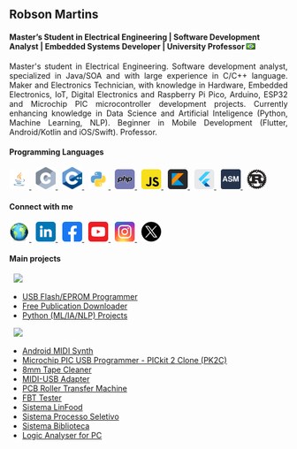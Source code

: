 ## Robson Martins
#### Master’s Student in Electrical Engineering | Software Development Analyst | Embedded Systems Developer | University Professor <img src="https://raw.githubusercontent.com/robsonsmartins/robsonsmartins/master/images/br.png">

<p align="justify">
Master's student in Electrical Engineering. Software development analyst, specialized in Java/SOA and with large experience in C/C++ language. Maker and Electronics Technician, with knowledge in Hardware, Embedded Electronics, IoT, Digital Electronics and Raspberry Pi Pico, Arduino, ESP32 and Microchip PIC microcontroller development projects. Currently enhancing knowledge in Data Science and Artificial Inteligence (Python, Machine Learning, NLP). Beginner in Mobile Development (Flutter, Android/Kotlin and iOS/Swift). Professor.
</p>

#### Programming Languages

<a href="https://en.wikipedia.org/wiki/Java_(programming_language)" target="_blank">
  <img width="36px" src="https://raw.githubusercontent.com/robsonsmartins/robsonsmartins/master/images/java.svg">
</a>&nbsp;
<a href="https://en.wikipedia.org/wiki/C_(programming_language)" target="_blank">
  <img width="36px" src="https://raw.githubusercontent.com/robsonsmartins/robsonsmartins/master/images/c.svg">
</a>&nbsp;
<a href="https://en.wikipedia.org/wiki/C%2B%2B" target="_blank">
  <img width="36px" src="https://raw.githubusercontent.com/robsonsmartins/robsonsmartins/master/images/cpp.svg">
</a>&nbsp;
<a href="https://en.wikipedia.org/wiki/Python_(programming_language)" target="_blank">
  <img width="36px" src="https://raw.githubusercontent.com/robsonsmartins/robsonsmartins/master/images/python.svg">
</a>&nbsp;
<a href="https://en.wikipedia.org/wiki/PHP" target="_blank">
  <img width="36px" src="https://raw.githubusercontent.com/robsonsmartins/robsonsmartins/master/images/php.svg">
</a>&nbsp;
<a href="https://en.wikipedia.org/wiki/JavaScript" target="_blank">
  <img width="36px" src="https://raw.githubusercontent.com/robsonsmartins/robsonsmartins/master/images/javascript.svg">
</a>&nbsp;
<a href="https://en.wikipedia.org/wiki/Kotlin_(programming_language)" target="_blank">
  <img width="36px" src="https://raw.githubusercontent.com/robsonsmartins/robsonsmartins/master/images/kotlin.svg">
</a>&nbsp;
<a href="https://en.wikipedia.org/wiki/Flutter_(software)" target="_blank">
  <img width="36px" src="https://raw.githubusercontent.com/robsonsmartins/robsonsmartins/master/images/flutter.svg">
</a>&nbsp;  
<a href="https://en.wikipedia.org/wiki/Assembly_language" target="_blank">
  <img width="36px" src="https://raw.githubusercontent.com/robsonsmartins/robsonsmartins/master/images/asm.svg">
</a>&nbsp;  
<a href="https://en.wikipedia.org/wiki/Rust_(programming_language)" target="_blank">
  <img width="36px" src="https://raw.githubusercontent.com/robsonsmartins/robsonsmartins/master/images/rust.svg">
</a>

#### Connect with me
<a href="https://www.robsonmartins.com/" target="_blank">
  <img alt="Home Page" width="36px" src="https://raw.githubusercontent.com/robsonsmartins/robsonsmartins/master/images/site.png">
</a>&nbsp;
<a href="https://www.linkedin.com/in/robsonmartins" target="_blank">
  <img alt="LinkedIn" width="36px" src="https://raw.githubusercontent.com/robsonsmartins/robsonsmartins/master/images/linkedin.svg">
</a>&nbsp;
<a href="https://www.facebook.com/robsonmartins.br" target="_blank">
<!-- <a href="https://www.facebook.com/robsonmartins.com.oficial"> -->
<!-- <a href="https://www.robsonmartins.com/error/disabled.php"> -->
  <img alt="Facebook" width="36px" src="https://raw.githubusercontent.com/robsonsmartins/robsonsmartins/master/images/facebook.svg">
</a>&nbsp;
<a href="https://www.youtube.com/user/robsonsmar/videos" target="_blank">
<!-- <a href="https://www.robsonmartins.com/error/disabled.php"> -->
  <img alt="Youtube" width="36px" src="https://raw.githubusercontent.com/robsonsmartins/robsonsmartins/master/images/youtube.svg">
</a>&nbsp;
<a href="https://www.instagram.com/robsonmartins.com.br" target="_blank">
<!-- <a href="https://www.robsonmartins.com/error/disabled.php"> -->
  <img alt="Instagram" width="36px" src="https://raw.githubusercontent.com/robsonsmartins/robsonsmartins/master/images/instagram.svg">
</a>&nbsp;
<a href="https://x.com/robsonsmar" target="_blank">
  <img alt="X" width="36px" src="https://raw.githubusercontent.com/robsonsmartins/robsonsmartins/master/images/x.svg">
</a>

#### Main projects

&nbsp;&nbsp;<img src="https://img.shields.io/badge/OSS%20Status-Healthy-darkgreen.svg">

- [USB Flash/EPROM Programmer](https://github.com/robsonsmartins/usbflashprog)
- [Free Publication Downloader](https://github.com/robsonsmartins/php-projects/tree/master/free-pub-downloader)
- [Python (ML/IA/NLP) Projects](https://github.com/robsonsmartins/python-projects)

&nbsp;&nbsp;<img src="https://img.shields.io/badge/OSS%20Status-Dormant-blue.svg">

- [Android MIDI Synth](https://github.com/robsonsmartins/android-midi-synth)
- [Microchip PIC USB Programmer - PICkit 2 Clone (PK2C)](https://github.com/robsonsmartins/pk2c)
- [8mm Tape Cleaner](https://github.com/robsonsmartins/tapecleaner8mm)
- [MIDI-USB Adapter](https://github.com/robsonsmartins/midi-usb)
- [PCB Roller Transfer Machine](https://github.com/robsonsmartins/roller-transfer)
- [FBT Tester](https://github.com/robsonsmartins/fbt-tester)
- [Sistema LinFood](https://github.com/robsonsmartins/linfood)
- [Sistema Processo Seletivo](https://github.com/robsonsmartins/processoseletivo)
- [Sistema Biblioteca](https://github.com/robsonsmartins/biblioteca)
- [Logic Analyser for PC](https://github.com/robsonsmartins/alogic)

<br/>
